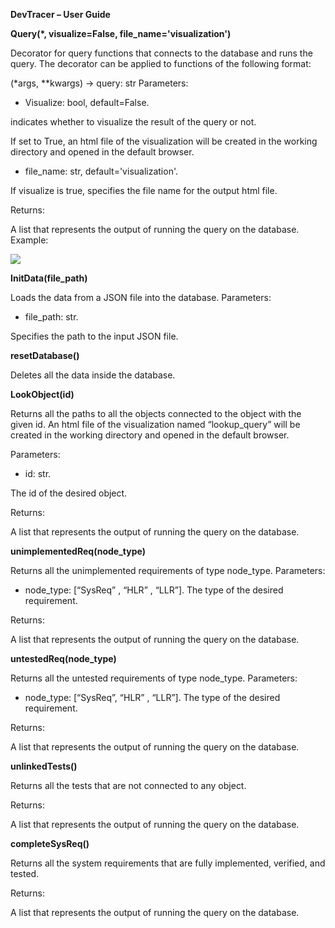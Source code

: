 ﻿**DevTracer – User Guide** 

**Query(\*, visualize=False, file\_name='visualization')** 

Decorator for query functions that connects to the database and runs the query. The decorator can be applied to functions of the following format: 

(\*args, \*\*kwargs) -> query: str  Parameters: 

- Visualize: bool, default=False. 

indicates whether to visualize the result of the query or not. 

If set to True, an html file of the visualization will be created in the working directory and opened in the default browser. 

- file\_name: str, default='visualization'. 

If visualize is true, specifies the file name for the output html file. 

Returns:  

A list that represents the output of running the query on the database. Example: 

![](Aspose.Words.b973b0b5-eaa6-439d-aeef-4b965df0e98c.001.png)

**InitData(file\_path)** 

Loads the data from a JSON file into the database. Parameters: 

- file\_path: str. 

Specifies the path to the input JSON file. 

**resetDatabase()** 

Deletes all the data inside the database. 

**LookObject(id)** 

Returns all the paths to all the objects connected to the object with the given id. An html file of the visualization named “lookup\_query” will be created in the working directory and opened in the default browser. 

Parameters: 

- id: str. 

The id of the desired object. 

Returns:  

A list that represents the output of running the query on the database. 

**unimplementedReq(node\_type)** 

Returns all the unimplemented requirements of type node\_type. Parameters: 

- node\_type: [“SysReq” , “HLR” , “LLR”]. The type of the desired requirement. 

Returns:  

A list that represents the output of running the query on the database. 

**untestedReq(node\_type)** 

Returns all the untested requirements of type node\_type. Parameters: 

- node\_type: [“SysReq”, “HLR” , “LLR”]. The type of the desired requirement. 

Returns:  

A list that represents the output of running the query on the database. 

**unlinkedTests()** 

Returns all the tests that are not connected to any object. 

Returns:  

A list that represents the output of running the query on the database. 

**completeSysReq()** 

Returns all the system requirements that are fully implemented, verified, and tested. 

Returns:  

A list that represents the output of running the query on the database. 
